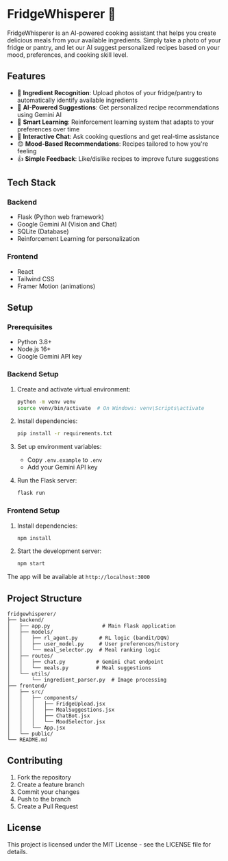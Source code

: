 # FridgeWhisperer 🧊

FridgeWhisperer is an AI-powered cooking assistant that helps you create delicious meals from your available ingredients. Simply take a photo of your fridge or pantry, and let our AI suggest personalized recipes based on your mood, preferences, and cooking skill level.

## Features

- 📸 **Ingredient Recognition**: Upload photos of your fridge/pantry to automatically identify available ingredients
- 🤖 **AI-Powered Suggestions**: Get personalized recipe recommendations using Gemini AI
- 🎯 **Smart Learning**: Reinforcement learning system that adapts to your preferences over time
- 💬 **Interactive Chat**: Ask cooking questions and get real-time assistance
- 😊 **Mood-Based Recommendations**: Recipes tailored to how you're feeling
- 👍 **Simple Feedback**: Like/dislike recipes to improve future suggestions

## Tech Stack

### Backend
- Flask (Python web framework)
- Google Gemini AI (Vision and Chat)
- SQLite (Database)
- Reinforcement Learning for personalization

### Frontend
- React
- Tailwind CSS
- Framer Motion (animations)

## Setup

### Prerequisites
- Python 3.8+
- Node.js 16+
- Google Gemini API key

### Backend Setup

1. Create and activate virtual environment:
   ```bash
   python -m venv venv
   source venv/bin/activate  # On Windows: venv\Scripts\activate
   ```

2. Install dependencies:
   ```bash
   pip install -r requirements.txt
   ```

3. Set up environment variables:
   - Copy `.env.example` to `.env`
   - Add your Gemini API key

4. Run the Flask server:
   ```bash
   flask run
   ```

### Frontend Setup

1. Install dependencies:
   ```bash
   npm install
   ```

2. Start the development server:
   ```bash
   npm start
   ```

The app will be available at `http://localhost:3000`

## Project Structure

```
fridgewhisperer/
├── backend/
│   ├── app.py                 # Main Flask application
│   ├── models/
│   │   ├── rl_agent.py       # RL logic (bandit/DQN)
│   │   ├── user_model.py     # User preferences/history
│   │   └── meal_selector.py  # Meal ranking logic
│   ├── routes/
│   │   ├── chat.py          # Gemini chat endpoint
│   │   └── meals.py         # Meal suggestions
│   └── utils/
│       └── ingredient_parser.py  # Image processing
├── frontend/
│   ├── src/
│   │   ├── components/
│   │   │   ├── FridgeUpload.jsx
│   │   │   ├── MealSuggestions.jsx
│   │   │   ├── ChatBot.jsx
│   │   │   └── MoodSelector.jsx
│   │   └── App.jsx
│   └── public/
└── README.md
```

## Contributing

1. Fork the repository
2. Create a feature branch
3. Commit your changes
4. Push to the branch
5. Create a Pull Request

## License

This project is licensed under the MIT License - see the LICENSE file for details. 